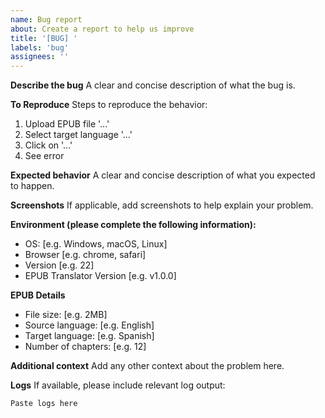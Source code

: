 ```yaml
---
name: Bug report
about: Create a report to help us improve
title: '[BUG] '
labels: 'bug'
assignees: ''
---
```


**Describe the bug**
A clear and concise description of what the bug is.

**To Reproduce**
Steps to reproduce the behavior:
1. Upload EPUB file '...'
2. Select target language '...'
3. Click on '...'
4. See error

**Expected behavior**
A clear and concise description of what you expected to happen.

**Screenshots**
If applicable, add screenshots to help explain your problem.

**Environment (please complete the following information):**
 - OS: [e.g. Windows, macOS, Linux]
 - Browser [e.g. chrome, safari]
 - Version [e.g. 22]
 - EPUB Translator Version [e.g. v1.0.0]

**EPUB Details**
 - File size: [e.g. 2MB]
 - Source language: [e.g. English]
 - Target language: [e.g. Spanish]
 - Number of chapters: [e.g. 12]

**Additional context**
Add any other context about the problem here.

**Logs**
If available, please include relevant log output:
```
Paste logs here
```